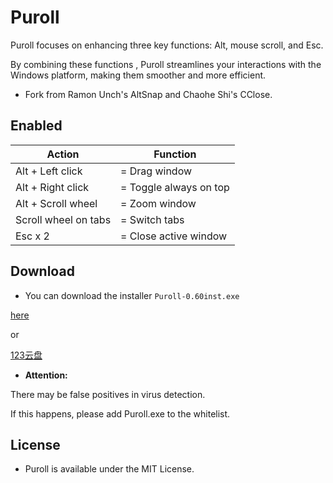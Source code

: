 # Puroll





Puroll focuses on enhancing three key functions: Alt, mouse scroll, and Esc. 





By combining these functions , Puroll streamlines your interactions with the Windows platform, making them smoother and more efficient.





- Fork from Ramon Unch's AltSnap and Chaohe Shi's CClose.



## Enabled



| Action               | Function               |
| -------------------- | ---------------------- |
| Alt + Left click     | = Drag window          |
| Alt + Right click    | = Toggle always on top |
| Alt + Scroll wheel   | = Zoom window          |
| Scroll wheel on tabs | = Switch tabs          |
| Esc x 2              | = Close active window  |







## Download

- You can download the installer `Puroll-0.60inst.exe`

 [here](https://github.com/caijinpao/Puroll/releases/latest)

or 

[123云盘](https://www.123pan.com/s/oa4iVv-8O6Vv.html)





- **Attention:** 

There may be false positives in virus detection. 

If this happens, please add Puroll.exe to the whitelist. 





## License

- Puroll is available under the MIT License.
